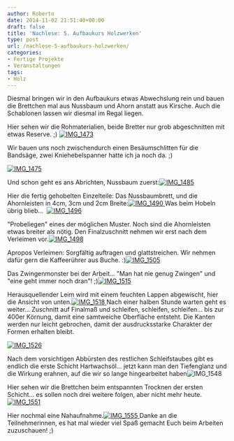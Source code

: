 ```yaml
---
author: Roberto
date: 2014-11-02 21:51:40+00:00
draft: false
title: 'Nachlese: 5. Aufbaukurs Holzwerken'
type: post
url: /nachlese-5-aufbaukurs-holzwerken/
categories:
- Fertige Projekte
- Veranstaltungen
tags:
- Holz
---
```


Diesmal bringen wir in den Aufbaukurs etwas Abwechslung rein und bauen die Brettchen mal aus Nussbaum und Ahorn anstatt aus Kirsche. Auch die Schablonen lassen wir diesmal im Regal liegen.<!-- more -->

Hier sehen wir die Rohmaterialien, beide Bretter nur grob abgeschnitten mit etwas Reserve. ;)
[![IMG_1473](/wp-content/uploads/2014/11/IMG_1473-1024x768.jpg)
](/wp-content/uploads/2014/11/IMG_1473.jpg)

Wir bauen uns noch zwischendurch einen Besäumschlitten für die Bandsäge, zwei Kniehebelspanner hatte ich ja noch da. ;)

[![IMG_1475](/wp-content/uploads/2014/11/IMG_1475-1024x768.jpg)
](/wp-content/uploads/2014/11/IMG_1475.jpg)

Und schon geht es ans Abrichten, Nussbaum zuerst:[![IMG_1485](/wp-content/uploads/2014/11/IMG_1485-1024x768.jpg)
](/wp-content/uploads/2014/11/IMG_1485.jpg)

Hier die fertig gehobelten Einzelteile: Das Nussbaumbrett, und die Ahornleisten in 4cm, 3cm und 2cm Breite:[![IMG_1490](/wp-content/uploads/2014/11/IMG_1490-1024x768.jpg)
](/wp-content/uploads/2014/11/IMG_1490.jpg) Was beim Hobeln übrig blieb...  [![IMG_1496](/wp-content/uploads/2014/11/IMG_1496-1024x768.jpg)
](/wp-content/uploads/2014/11/IMG_1496.jpg)

"Probeliegen" eines der möglichen Muster. Noch sind die Ahornleisten etwas breiter als nötig. Den Finalzuschnitt nehmen wir erst nach dem Verleimen vor.[![IMG_1498](/wp-content/uploads/2014/11/IMG_1498-1024x768.jpg)
](/wp-content/uploads/2014/11/IMG_1498.jpg)

Apropos Verleimen: Sorgfältig auftragen und glattstreichen. Wir nehmen dafür gern die Kaffeerührer aus Buche. :)[![IMG_1505](/wp-content/uploads/2014/11/IMG_1505-1024x768.jpg)
](/wp-content/uploads/2014/11/IMG_1505.jpg)

Das Zwingenmonster bei der Arbeit... "Man hat nie genug Zwingen" und "eine geht immer noch dran"! ;)[![IMG_1515](/wp-content/uploads/2014/11/IMG_1515-1024x1024.jpg)
](/wp-content/uploads/2014/11/IMG_1515.jpg)

Herausquellender Leim wird mit einem feuchten Lappen abgewischt, hier die Ansicht von unten.[![IMG_1518](/wp-content/uploads/2014/11/IMG_1518-1024x768.jpg)
](/wp-content/uploads/2014/11/IMG_1518.jpg)Nach einer halben Stunde warten geht es weiter... Zuschnitt auf Finalmaß und schleifen, schleifen, schleifen... bis zur 400er Körnung, damit eine samtweiche Oberfläche entsteht. Die Kanten werden nur leicht gebrochen, damit der ausdrucksstarke Charakter der Formen erhalten bleibt.

[![IMG_1526](/wp-content/uploads/2014/11/IMG_1526-1024x1024.jpg)
](/wp-content/uploads/2014/11/IMG_1526.jpg)

Nach dem vorsichtigen Abbürsten des restlichen Schleifstaubes gibt es endlich die erste Schicht Hartwachsöl... jetzt kann man den Tiefenglanz und die Wirkung erahnen, auf die wir so lange hingearbeitet haben![![IMG_1548](/wp-content/uploads/2014/11/IMG_1548-1024x768.jpg)
](/wp-content/uploads/2014/11/IMG_1548.jpg)

Hier sehen wir die Brettchen beim entspannten Trocknen der ersten Schicht... es sollen noch drei weitere folgen, aber nicht mehr heute.[![IMG_1551](/wp-content/uploads/2014/11/IMG_1551-768x1024.jpg)
](/wp-content/uploads/2014/11/IMG_1551.jpg)

Hier nochmal eine Nahaufnahme.[![IMG_1555](/wp-content/uploads/2014/11/IMG_1555-1024x768.jpg)
](/wp-content/uploads/2014/11/IMG_1555.jpg)Danke an die Teilnehmerinnen, es hat mal wieder viel Spaß gemacht Euch beim Arbeiten zuzuschauen! ;)
